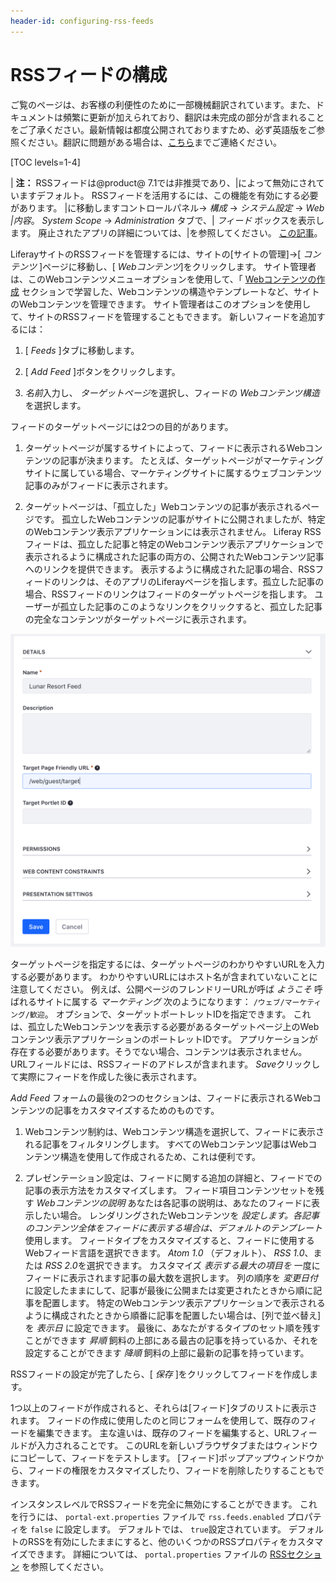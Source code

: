 ```yaml
---
header-id: configuring-rss-feeds
---
```


# RSSフィードの構成

<p class="alert alert-info"><span class="wysiwyg-color-blue120">ご覧のページは、お客様の利便性のために一部機械翻訳されています。また、ドキュメントは頻繁に更新が加えられており、翻訳は未完成の部分が含まれることをご了承ください。最新情報は都度公開されておりますため、必ず英語版をご参照ください。翻訳に問題がある場合は、<a href="mailto:support-content-jp@liferay.com">こちら</a>までご連絡ください。</span></p>

[TOC levels=1-4]

| **注：** RSSフィードは@product@ 7.1では非推奨であり、|によって無効にされていますデフォルト。 RSSフィードを活用するには、この機能を有効にする必要があります。 |に移動しますコントロールパネル→ *構成* → *システム設定* → *Web |内容*。 *System Scope* → *Administration* タブで、| *フィード* ボックスを表示します。 廃止されたアプリの詳細については、|を参照してください。 [この記事](/docs/7-1/deploy/-/knowledge_base/d/deprecated-apps-in-7-1-what-to-do#web-experience)。

LiferayサイトのRSSフィードを管理するには、サイトの[サイトの管理]→[ *コンテンツ* ]ページに移動し、[ *Webコンテンツ*]をクリックします。 サイト管理者は、このWebコンテンツメニューオプションを使用して、「 [Webコンテンツの作成](/docs/7-1/user/-/knowledge_base/u/creating-web-content) セクションで学習した、Webコンテンツの構造やテンプレートなど、サイトのWebコンテンツを管理できます。 サイト管理者はこのオプションを使用して、サイトのRSSフィードを管理することもできます。 新しいフィードを追加するには：

1.  [ *Feeds* ]タブに移動します。

2.  [ *Add Feed* ]ボタンをクリックします。

3.  *名前*入力し、 *ターゲットページ*を選択し、フィードの *Webコンテンツ構造* を選択します。

フィードのターゲットページには2つの目的があります。

1.  ターゲットページが属するサイトによって、フィードに表示されるWebコンテンツの記事が決まります。 たとえば、ターゲットページがマーケティングサイトに属している場合、マーケティングサイトに属するウェブコンテンツ記事のみがフィードに表示されます。

2.  ターゲットページは、「孤立した」Webコンテンツの記事が表示されるページです。 孤立したWebコンテンツの記事がサイトに公開されましたが、特定のWebコンテンツ表示アプリケーションには表示されません。 Liferay RSSフィードは、孤立した記事と特定のWebコンテンツ表示アプリケーションで表示されるように構成された記事の両方の、公開されたWebコンテンツ記事へのリンクを提供できます。 表示するように構成された記事の場合、RSSフィードのリンクは、そのアプリのLiferayページを指します。孤立した記事の場合、RSSフィードのリンクはフィードのターゲットページを指します。 ユーザーが孤立した記事のこのようなリンクをクリックすると、孤立した記事の完全なコンテンツがターゲットページに表示されます。

![図1：新しいRSSフィードを作成するには、名前、ターゲットページ、およびWebコンテンツ構造を指定するだけです。 もちろん、権限、Webコンテンツの制約、プレゼンテーション設定など、フィードの他の機能を構成することもできます。](../../../../images/web-content-new-feed.png)

ターゲットページを指定するには、ターゲットページのわかりやすいURLを入力する必要があります。 わかりやすいURLにはホスト名が含まれていないことに注意してください。 例えば、公開ページのフレンドリーURLが呼ば *ようこそ* 呼ばれるサイトに属する *マーケティング* 次のようになります： `/ウェブ/マーケティング/歓迎`。 オプションで、ターゲットポートレットIDを指定できます。 これは、孤立したWebコンテンツを表示する必要があるターゲットページ上のWebコンテンツ表示アプリケーションのポートレットIDです。 アプリケーションが存在する必要があります。そうでない場合、コンテンツは表示されません。 URLフィールドには、RSSフィードのアドレスが含まれます。 *Save*クリックして実際にフィードを作成した後に表示されます。

*Add Feed* フォームの最後の2つのセクションは、フィードに表示されるWebコンテンツの記事をカスタマイズするためのものです。

1.  Webコンテンツ制約は、Webコンテンツ構造を選択して、フィードに表示される記事をフィルタリングします。 すべてのWebコンテンツ記事はWebコンテンツ構造を使用して作成されるため、これは便利です。

2.  プレゼンテーション設定は、フィードに関する追加の詳細と、フィードでの記事の表示方法をカスタマイズします。 フィード項目コンテンツセットを残す *Webコンテンツの説明* あなたは各記事の説明は、あなたのフィードに表示したい場合。 レンダリングされたWebコンテンツを *設定します。各記事のコンテンツ全体をフィードに表示する場合は、デフォルトのテンプレート* 使用します。 フィードタイプをカスタマイズすると、フィードに使用するWebフィード言語を選択できます。 *Atom 1.0* （デフォルト）、 *RSS 1.0*、または *RSS 2.0*を選択できます。 カスタマイズ *表示する最大の項目を* 一度にフィードに表示されます記事の最大数を選択します。 列の順序を *変更日付* に設定したままにして、記事が最後に公開または変更されたときから順に記事を配置します。 特定のWebコンテンツ表示アプリケーションで表示されるように構成されたときから順番に記事を配置したい場合は、[列で並べ替え]を *表示日* に設定できます。 最後に、あなたがするタイプのセット順を残すことができます *昇順* 飼料の上部にある最古の記事を持っているか、それを設定することができます *降順* 飼料の上部に最新の記事を持っています。

RSSフィードの設定が完了したら、[ *保存* ]をクリックしてフィードを作成します。

1つ以上のフィードが作成されると、それらは[フィード]タブのリストに表示されます。 フィードの作成に使用したのと同じフォームを使用して、既存のフィードを編集できます。 主な違いは、既存のフィードを編集すると、URLフィールドが入力されることです。 このURLを新しいブラウザタブまたはウィンドウにコピーして、フィードをテストします。 [フィード]ポップアップウィンドウから、フィードの権限をカスタマイズしたり、フィードを削除したりすることもできます。

インスタンスレベルでRSSフィードを完全に無効にすることができます。 これを行うには、 `portal-ext.properties` ファイルで `rss.feeds.enabled` プロパティを `false` に設定します。 デフォルトでは、 `true`設定されています。 デフォルトのRSSを有効にしたままにすると、他のいくつかのRSSプロパティをカスタマイズできます。 詳細については、 `portal.properties` ファイルの [RSSセクション](https://docs.liferay.com/portal/7.0/propertiesdoc/portal.properties.html#RSS) を参照してください。
